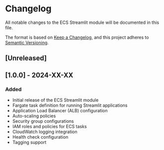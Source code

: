 # Changelog

All notable changes to the ECS Streamlit module will be documented in this file.

The format is based on [Keep a Changelog](https://keepachangelog.com/en/1.0.0/),
and this project adheres to [Semantic Versioning](https://semver.org/spec/v2.0.0.html).

## [Unreleased]

## [1.0.0] - 2024-XX-XX

### Added
- Initial release of the ECS Streamlit module
- Fargate task definition for running Streamlit applications
- Application Load Balancer (ALB) configuration
- Auto-scaling policies
- Security group configurations
- IAM roles and policies for ECS tasks
- CloudWatch logging integration
- Health check configuration
- Tagging support